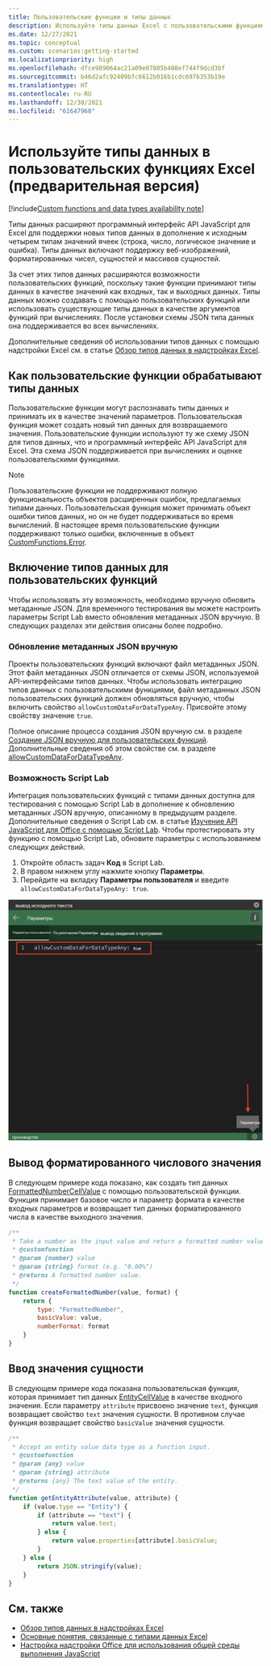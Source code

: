 ```yaml
---
title: Пользовательские функции и типы данных
description: Используйте типы данных Excel с пользовательскими функциями и надстройками Office.
ms.date: 12/27/2021
ms.topic: conceptual
ms.custom: scenarios:getting-started
ms.localizationpriority: high
ms.openlocfilehash: dfce989064ac21a09e07805b408ef744f9dcd3bf
ms.sourcegitcommit: b46d2afc92409bfc6612b016b1cdc6976353b19e
ms.translationtype: HT
ms.contentlocale: ru-RU
ms.lasthandoff: 12/30/2021
ms.locfileid: "61647960"
---
```

# <a name="use-data-types-with-custom-functions-in-excel-preview"></a>Используйте типы данных в пользовательских функциях Excel (предварительная версия)

[!include[Custom functions and data types availability note](../includes/excel-custom-functions-data-types-note.md)]

Типы данных расширяют программный интерфейс API JavaScript для Excel для поддержки новых типов данных в дополнение к исходным четырем типам значений ячеек (строка, число, логическое значение и ошибка). Типы данных включают поддержку веб-изображений, форматированных чисел, сущностей и массивов сущностей.

За счет этих типов данных расширяются возможности пользовательских функций, поскольку такие функции принимают типы данных в качестве значений как входных, так и выходных данных. Типы данных можно создавать с помощью пользовательских функций или использовать существующие типы данных в качестве аргументов функций при вычислениях. После установки схемы JSON типа данных она поддерживается во всех вычислениях.

Дополнительные сведения об использовании типов данных с помощью надстройки Excel см. в статье [Обзор типов данных в надстройках Excel](excel-data-types-overview.md).

## <a name="how-custom-functions-handle-data-types"></a>Как пользовательские функции обрабатывают типы данных

Пользовательские функции могут распознавать типы данных и принимать их в качестве значений параметров. Пользовательская функция может создать новый тип данных для возвращаемого значения. Пользовательские функции используют ту же схему JSON для типов данных, что и программный интерфейс API JavaScript для Excel. Эта схема JSON поддерживается при вычислениях и оценке пользовательскими функциями.

> [!NOTE]
> Пользовательские функции не поддерживают полную функциональность объектов расширенных ошибок, предлагаемых типами данных. Пользовательская функция может принимать объект ошибки типов данных, но он не будет поддерживаться во время вычислений. В настоящее время пользовательские функции поддерживают только ошибки, включенные в объект [CustomFunctions.Error](custom-functions-errors.md).

## <a name="enable-data-types-for-custom-functions"></a>Включение типов данных для пользовательских функций

Чтобы использовать эту возможность, необходимо вручную обновить метаданные JSON. Для временного тестирования вы можете настроить параметры Script Lab вместо обновления метаданных JSON вручную. В следующих разделах эти действия описаны более подробно.

### <a name="manually-update-json-metadata"></a>Обновление метаданных JSON вручную

Проекты пользовательских функций включают файл метаданных JSON. Этот файл метаданных JSON отличается от схемы JSON, используемой API-интерфейсами типов данных. Чтобы использовать интеграцию типов данных с пользовательскими функциями, файл метаданных JSON пользовательских функций должен обновляться вручную, чтобы включить свойство `allowCustomDataForDataTypeAny`. Присвойте этому свойству значение `true`.

Полное описание процесса создания JSON вручную см. в разделе [Создание JSON вручную для пользовательских функций](custom-functions-json.md). Дополнительные сведения об этом свойстве см. в разделе [allowCustomDataForDataTypeAny](custom-functions-json.md#allowcustomdatafordatatypeany-preview).

### <a name="script-lab-option"></a>Возможность Script Lab

Интеграция пользовательских функций с типами данных доступна для тестирования с помощью Script Lab в дополнение к обновлению метаданных JSON вручную, описанному в предыдущем разделе. Дополнительные сведения о Script Lab см. в статье [Изучение API JavaScript для Office с помощью Script Lab](../overview/explore-with-script-lab.md). Чтобы протестировать эту функцию с помощью Script Lab, обновите параметры с использованием следующих действий.

1. Откройте область задач **Код** в Script Lab.
1. В правом нижнем углу нажмите кнопку **Параметры**.
1. Перейдите на вкладку **Параметры пользователя** и введите `allowCustomDataForDataTypeAny: true`.

![Снимок экрана: действия по включению типов данных для пользовательских функций в Script Lab.](../images/custom-functions-script-lab-data-type.png)

## <a name="output-a-formatted-number-value"></a>Вывод форматированного числового значения

В следующем примере кода показано, как создать тип данных [FormattedNumberCellValue](/javascript/api/excel/excel.formattednumbercellvalue) с помощью пользовательской функции. Функция принимает базовое число и параметр формата в качестве входных параметров и возвращает тип данных форматированного числа в качестве выходного значения.

```js
/**
 * Take a number as the input value and return a formatted number value as the output.
 * @customfunction
 * @param {number} value
 * @param {string} format (e.g. "0.00%")
 * @returns A formatted number value.
 */
function createFormattedNumber(value, format) {
    return {
        type: "FormattedNumber",
        basicValue: value,
        numberFormat: format
    }
}
```

## <a name="input-an-entity-value"></a>Ввод значения сущности

В следующем примере кода показана пользовательская функция, которая принимает тип данных [EntityCellValue](/javascript/api/excel/excel.entitycellvalue) в качестве входного значения. Если параметру `attribute` присвоено значение `text`, функция возвращает свойство `text` значения сущности. В противном случае функция возвращает свойство `basicValue` значения сущности.

```js
/**
 * Accept an entity value data type as a function input.
 * @customfunction
 * @param {any} value
 * @param {string} attribute
 * @returns {any} The text value of the entity.
 */
function getEntityAttribute(value, attribute) {
    if (value.type == "Entity") {
        if (attribute == "text") {
            return value.text;
        } else {
            return value.properties[attribute].basicValue;
        }
    } else {
        return JSON.stringify(value);
    }
}
```

## <a name="see-also"></a>См. также

* [Обзор типов данных в надстройках Excel](excel-data-types-overview.md)
* [Основные понятия, связанные с типами данных Excel](excel-data-types-concepts.md)
* [Настройка надстройки Office для использования общей среды выполнения JavaScript](../develop/configure-your-add-in-to-use-a-shared-runtime.md)
